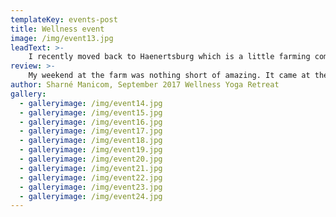 ```yaml
---
templateKey: events-post
title: Wellness event
image: /img/event13.jpg
leadText: >-
    I recently moved back to Haenertsburg which is a little farming community in the Wolkberg mountains of Limpopo. Its where I grew up and spent most of my teenage years pining for a bigger more adventurous world. I left as soon as I could and embraced the big cities and foreign countries…little did I know how much my heart would pine for the open spaces, the shining stars and the local pub.
review: >-
    My weekend at the farm was nothing short of amazing. It came at the perfect time in my life when I was feeling rather depleted. Carly’s hospitality was incredible, she whips up the most amazing vegan meals that keep you on top of the world. The retreat is beautiful and the time spent with wonderful women allowed me to step into my power and break down trust barriers. Highly recommend for anyone needing relaxation and a bit of a reset. PS: the yoga and massages were also incredible! There’s too much to mention...... Just Go! It’ll be good for you
author: Sharné Manicom, September 2017 Wellness Yoga Retreat
gallery:
  - galleryimage: /img/event14.jpg
  - galleryimage: /img/event15.jpg
  - galleryimage: /img/event16.jpg
  - galleryimage: /img/event17.jpg
  - galleryimage: /img/event18.jpg
  - galleryimage: /img/event19.jpg
  - galleryimage: /img/event20.jpg
  - galleryimage: /img/event21.jpg
  - galleryimage: /img/event22.jpg
  - galleryimage: /img/event23.jpg
  - galleryimage: /img/event24.jpg
---
```

